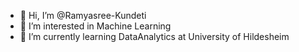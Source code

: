 - 👋 Hi, I’m @Ramyasree-Kundeti
- 👀 I’m interested in Machine Learning
- 🌱 I’m currently learning DataAnalytics at University of Hildesheim

<!---
Ramyasree-Kundeti/Ramyasree-Kundeti is a ✨ special ✨ repository because its `README.md` (this file) appears on your GitHub profile.
You can click the Preview link to take a look at your changes.
--->
